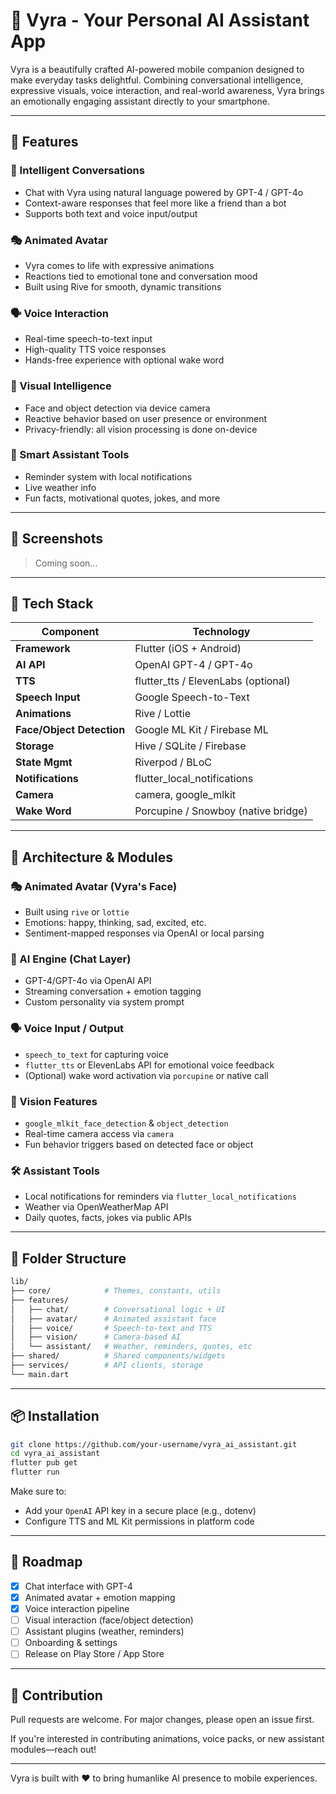 # 🤖 Vyra - Your Personal AI Assistant App

Vyra is a beautifully crafted AI-powered mobile companion designed to make everyday tasks delightful. Combining conversational intelligence, expressive visuals, voice interaction, and real-world awareness, Vyra brings an emotionally engaging assistant directly to your smartphone.

---

## 🚀 Features

### 💬 Intelligent Conversations

- Chat with Vyra using natural language powered by GPT-4 / GPT-4o
- Context-aware responses that feel more like a friend than a bot
- Supports both text and voice input/output

### 🎭 Animated Avatar

- Vyra comes to life with expressive animations
- Reactions tied to emotional tone and conversation mood
- Built using Rive for smooth, dynamic transitions

### 🗣️ Voice Interaction

- Real-time speech-to-text input
- High-quality TTS voice responses
- Hands-free experience with optional wake word

### 📸 Visual Intelligence

- Face and object detection via device camera
- Reactive behavior based on user presence or environment
- Privacy-friendly: all vision processing is done on-device

### 🧠 Smart Assistant Tools

- Reminder system with local notifications
- Live weather info
- Fun facts, motivational quotes, jokes, and more

---

## 📱 Screenshots

> Coming soon...

---

## 🧱 Tech Stack

| Component                 | Technology                          |
| ------------------------- | ----------------------------------- |
| **Framework**             | Flutter (iOS + Android)             |
| **AI API**                | OpenAI GPT-4 / GPT-4o               |
| **TTS**                   | flutter_tts / ElevenLabs (optional) |
| **Speech Input**          | Google Speech-to-Text               |
| **Animations**            | Rive / Lottie                       |
| **Face/Object Detection** | Google ML Kit / Firebase ML         |
| **Storage**               | Hive / SQLite / Firebase            |
| **State Mgmt**            | Riverpod / BLoC                     |
| **Notifications**         | flutter_local_notifications         |
| **Camera**                | camera, google_mlkit                |
| **Wake Word**             | Porcupine / Snowboy (native bridge) |

---

## 🎨 Architecture & Modules

### 🎭 Animated Avatar (Vyra's Face)

- Built using `rive` or `lottie`
- Emotions: happy, thinking, sad, excited, etc.
- Sentiment-mapped responses via OpenAI or local parsing

### 🧠 AI Engine (Chat Layer)

- GPT-4/GPT-4o via OpenAI API
- Streaming conversation + emotion tagging
- Custom personality via system prompt

### 🗣️ Voice Input / Output

- `speech_to_text` for capturing voice
- `flutter_tts` or ElevenLabs API for emotional voice feedback
- (Optional) wake word activation via `porcupine` or native call

### 📸 Vision Features

- `google_mlkit_face_detection` & `object_detection`
- Real-time camera access via `camera`
- Fun behavior triggers based on detected face or object

### 🛠️ Assistant Tools

- Local notifications for reminders via `flutter_local_notifications`
- Weather via OpenWeatherMap API
- Daily quotes, facts, jokes via public APIs

---

## 🧭 Folder Structure

```bash
lib/
├── core/            # Themes, constants, utils
├── features/
│   ├── chat/        # Conversational logic + UI
│   ├── avatar/      # Animated assistant face
│   ├── voice/       # Speech-to-text and TTS
│   ├── vision/      # Camera-based AI
│   └── assistant/   # Weather, reminders, quotes, etc
├── shared/          # Shared components/widgets
├── services/        # API clients, storage
└── main.dart
```

---

## 📦 Installation

```bash
git clone https://github.com/your-username/vyra_ai_assistant.git
cd vyra_ai_assistant
flutter pub get
flutter run
```

Make sure to:

- Add your `OpenAI` API key in a secure place (e.g., dotenv)
- Configure TTS and ML Kit permissions in platform code

---

## 📅 Roadmap

- [x] Chat interface with GPT-4
- [x] Animated avatar + emotion mapping
- [x] Voice interaction pipeline
- [ ] Visual interaction (face/object detection)
- [ ] Assistant plugins (weather, reminders)
- [ ] Onboarding & settings
- [ ] Release on Play Store / App Store

---

## 🤝 Contribution

Pull requests are welcome. For major changes, please open an issue first.

If you're interested in contributing animations, voice packs, or new assistant modules—reach out!

---

Vyra is built with ❤️ to bring humanlike AI presence to mobile experiences.
